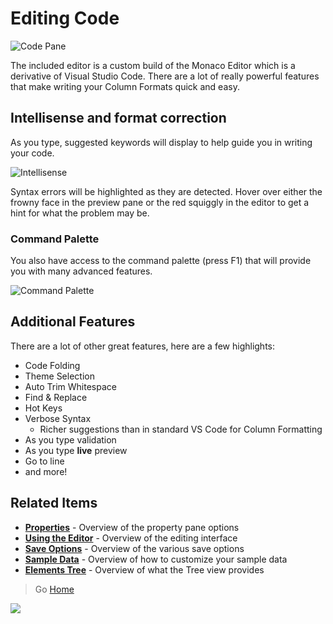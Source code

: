 # Editing Code

![Code Pane](../assets/CodePane.png)

The included editor is a custom build of the Monaco Editor which is a derivative of Visual Studio Code. There are a lot of really powerful features that make writing your Column Formats quick and easy.

## Intellisense and format correction
As you type, suggested keywords will display to help guide you in writing your code.

![Intellisense](../assets/Intellisense.png)

Syntax errors will be highlighted as they are detected. Hover over either the frowny face in the preview pane or the red squiggly in the editor to get a hint for what the problem may be.

### Command Palette

You also have access to the command palette (press F1) that will provide you with many advanced features.

![Command Palette](../assets/CommandPalette.png)

## Additional Features

There are a lot of other great features, here are a few highlights:

 - Code Folding
 - Theme Selection
 - Auto Trim Whitespace
 - Find & Replace
 - Hot Keys
 - Verbose Syntax
    - Richer suggestions than in standard VS Code for Column Formatting
 - As you type validation
 - As you type **live** preview
 - Go to line
 - and more!

## Related Items

- **[Properties](./properties.md)** - Overview of the property pane options
- **[Using the Editor](./index.md)** - Overview of the editing interface
- **[Save Options](./saving.md)** - Overview of the various save options
- **[Sample Data](./sample-data.md)** - Overview of how to customize your sample data
- **[Elements Tree](./tree.md)** - Overview of what the Tree view provides

> Go [Home](../index.md)

![](https://pnptelemetry.azurewebsites.net/sp-dev-solutions/solutions/ColumnFormatter/wiki/Editor/Code)